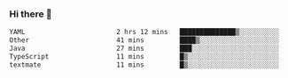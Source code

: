 ### Hi there 👋

<!--START_SECTION:waka-->

```txt
YAML                       2 hrs 12 mins   ██████████████▒░░░░░░░░░░   56.75 %
Other                      41 mins         ████▒░░░░░░░░░░░░░░░░░░░░   17.61 %
Java                       27 mins         ███░░░░░░░░░░░░░░░░░░░░░░   11.81 %
TypeScript                 11 mins         █▒░░░░░░░░░░░░░░░░░░░░░░░   05.05 %
textmate                   11 mins         █▒░░░░░░░░░░░░░░░░░░░░░░░   04.88 %
```

<!--END_SECTION:waka-->

<!--
**jerry-shao/jerry-shao** is a ✨ _special_ ✨ repository because its `README.md` (this file) appears on your GitHub profile.

Here are some ideas to get you started:

- 🔭 I’m currently working on ...
- 🌱 I’m currently learning ...
- 👯 I’m looking to collaborate on ...
- 🤔 I’m looking for help with ...
- 💬 Ask me about ...
- 📫 How to reach me: ...
- 😄 Pronouns: ...
- ⚡ Fun fact: ...
-->
